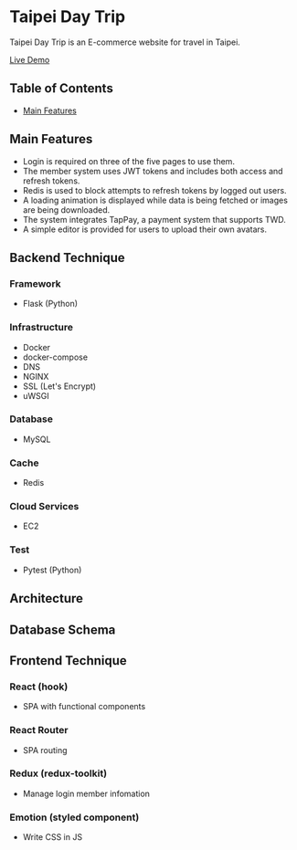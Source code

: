 # Taipei Day Trip
Taipei Day Trip is an E-commerce website for travel in Taipei.

[Live Demo](https://taipei-trip.ddns.net/)

## Table of Contents

- [Main Features](#main-features)

## Main Features

- Login is required on three of the five pages to use them.
- The member system uses JWT tokens and includes both access and refresh tokens.
- Redis is used to block attempts to refresh tokens by logged out users.
- A loading animation is displayed while data is being fetched or images are being downloaded.
- The system integrates TapPay, a payment system that supports TWD.
- A simple editor is provided for users to upload their own avatars.

## Backend Technique

### Framework

- Flask (Python)

### Infrastructure

- Docker
- docker-compose
- DNS
- NGINX
- SSL (Let's Encrypt)
- uWSGI

### Database

- MySQL

### Cache

- Redis

### Cloud Services

- EC2

### Test

- Pytest (Python)

## Architecture

## Database Schema

## Frontend Technique

### React (hook)

- SPA with functional components

### React Router

- SPA routing

### Redux (redux-toolkit)

- Manage login member infomation

### Emotion (styled component)

- Write CSS in JS
